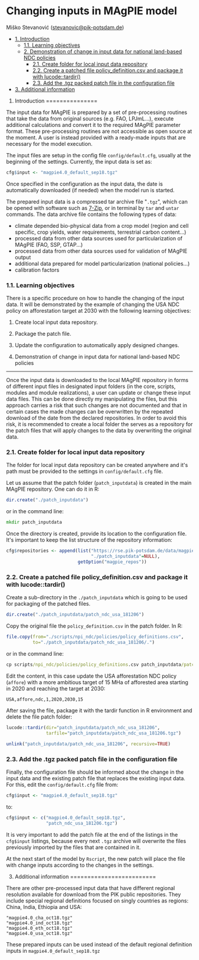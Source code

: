 Changing inputs in MAgPIE model
================
Miško Stevanović (<stevanovic@pik-potsdam.de>)

-   [1. Introduction](#introduction)
    -   [1.1. Learning objectives](#learning-objectives)
    -   [2. Demonstration of change in input data for national land-based NDC policies](#demonstration-of-change-in-input-data-for-national-land-based-ndc-policies)
        -   [2.1. Create folder for local input data repository](#create-folder-for-local-input-data-repository)
        -   [2.2. Create a patched file policy\_definition.csv and package it with lucode::tardir()](#create-a-patched-file-policy_definition.csv-and-package-it-with-lucodetardir)
        -   [2.3. Add the .tgz packed patch file in the configuration file](#add-the-.tgz-packed-patch-file-in-the-configuration-file)
-   [3. Additional information](#additional-information)

1. Introduction
===============

The input data for MAgPIE is prepared by a set of pre-processing routines that take the data from original sources (e.g. FAO, LPJmL...), execute additional calculations and convert it to the required MAgPIE parameter format. These pre-processing routines are not accessible as open source at the moment. A user is instead provided with a ready-made inputs that are necessary for the model execution.

The input files are setup in the config file `config/default.cfg`, usually at the beginning of the settings. Currently, the input data is set as:

``` r
cfg$input <- "magpie4.0_default_sep18.tgz"
```

Once specified in the configuration as the input data, the date is automatically downloaded (if needed) when the model run is started.

The prepared input data is a compressed tar archive file "`.tgz`", which can be opened with software such as [7-Zip](https://www.7-zip.org/), or in terminal by `tar` and `untar` commands. The data archive file contains the following types of data:

-   climate depended bio-physical data from a crop model (region and cell specific, crop yields, water requirements, terrestrial carbon content...)
-   processed data from other data sources used for particularization of MAgPIE (FAO, SSP, GTAP...)
-   processed data from other data sources used for validation of MAgPIE output
-   additional data prepared for model particularization (national policies...)
-   calibration factors

### 1.1. Learning objectives

There is a specific procedure on how to handle the changing of the input data. It will be demonstrated by the example of changing the USA NDC policy on afforestation target at 2030 with the following learning objectives:

1.  Create local input data repository.
2.  Package the patch file.
3.  Update the configuration to automatically apply designed changes.

2. Demonstration of change in input data for national land-based NDC policies
-----------------------------------------------------------------------------

Once the input data is downloaded to the local MAgPIE repository in forms of different input files in designated input folders (in the core, scripts, modules and module realizations), a user can update or change these input data files. This can be done directly my manipulating the files, but this approach carries a risk that such changes are not documented and that in certain cases the made changes can be overwritten by the repeated download of the date from the declared repositories. In order to avoid this risk, it is recommended to create a local folder the serves as a repository for the patch files that will apply changes to the data by overwriting the original data.

### 2.1. Create folder for local input data repository

The folder for local input data repository can be created anywhere and it's path must be provided to the settings in `config/default.cfg` file.

Let us assume that the patch folder (`patch_inputdata`) is created in the main MAgPIE repository. One can do it in R:

``` r
dir.create("./patch_inputdata")
```

or in the command line:

``` cmd
mkdir patch_inputdata
```

Once the directory is created, provide its location to the configuration file. It's important to keep the list structure of the repository information:

``` r
cfg$repositories <- append(list("https://rse.pik-potsdam.de/data/magpie/public"=NULL,
                                "./patch_inputdata"=NULL),
                           getOption("magpie_repos"))
```

### 2.2. Create a patched file policy\_definition.csv and package it with lucode::tardir()

Create a sub-directory in the `./patch_inputdata` which is going to be used for packaging of the patched files.

``` r
dir.create("./patch_inputdata/patch_ndc_usa_181206")
```

Copy the original file the `policy_definition.csv` in the patch folder. In R:

``` r
file.copy(from="./scripts/npi_ndc/policies/policy_definitions.csv",
          to="./patch_inputdata/patch_ndc_usa_181206/.")
```

or in the command line:

``` cmd
cp scripts/npi_ndc/policies/policy_definitions.csv patch_inputdata/patch_ndc_usa_181206/.
```

Edit the content, in this case update the USA afforestation NDC policy (`affore`) with a more ambitious target of 15 MHa of afforested area starting in 2020 and reaching the target at 2030:

``` txt
USA,affore,ndc,1,2020,2030,15
```

After saving the file, package it with the tardir function in R environment and delete the file patch folder:

``` r
lucode::tardir(dir="patch_inputdata/patch_ndc_usa_181206",
               tarfile="patch_inputdata/patch_ndc_usa_181206.tgz")

unlink("patch_inputdata/patch_ndc_usa_181206", recursive=TRUE)
```

### 2.3. Add the .tgz packed patch file in the configuration file

Finally, the configuration file should be informed about the change in the input data and the existing patch file that replaces the existing input data. For this, edit the `config/default.cfg` file from:

``` r
cfg$input <- "magpie4.0_default_sep18.tgz"
```

to:

``` r
cfg$input <- c("magpie4.0_default_sep18.tgz",
               "patch_ndc_usa_181206.tgz")
```

It is very important to add the patch file at the end of the listings in the `cfg$input` listings, because every next `.tgz` archive will overwrite the files previously imported by the files that are contained in it.

At the next start of the model by `Rscript`, the new patch will place the file with change inputs according to the changes in the settings.

3. Additional information
=========================

There are other pre-processed input data that have different regional resolution available for download from the PIK public repositories. They include special regional definitions focused on singly countries as regions: China, India, Ethiopia and USA:

``` text
"magpie4.0_cha_oct18.tgz"
"magpie4.0_ind_oct18.tgz"
"magpie4.0_eth_oct18.tgz"
"magpie4.0_usa_oct18.tgz"
```

These prepared inputs can be used instead of the default regional definition inputs in `magpie4.0_default_sep18.tgz`
